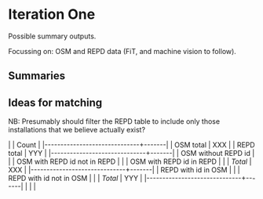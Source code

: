 # Iteration One

Possible summary outputs.

Focussing on: OSM and REPD data (FiT, and machine vision to follow).

## Summaries



## Ideas for matching

NB: Presumably should filter the REPD table to include only those installations that we believe
actually exist? 

|                              | Count |
|------------------------------+-------|
| OSM total                    | XXX   |
| REPD total                   | YYY   |
|------------------------------+-------|
| OSM without REPD id          |       |
| OSM with REPD id not in REPD |       |
| OSM with REPD id in REPD     |       |
| _Total_                      | XXX   |
|------------------------------+-------|
| REPD with id in OSM          |       |
| REPD with id not in OSM      |       |
| _Total_                      | YYY   |
|------------------------------+-------|
|                              |       |
